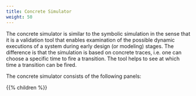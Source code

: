 ```yaml
---
title: Concrete Simulator
weight: 50
---
```


The concrete simulator is similar to the symbolic simulation in the sense that it is a validation tool that enables examination of the possible dynamic executions of a system during early design (or modeling) stages. The difference is that the simulation is based on concrete traces, i.e. one can choose a specific time to fire a transition. The tool helps to see at which time a transition can be fired.

The concrete simulator consists of the following panels:

 {{% children  %}}